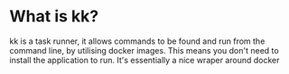 # What is kk?

kk is a task runner, it allows commands to be found and run from the command line, by utilising docker images. This means you don't need to install the application to run. It's essentially a nice wraper around docker
